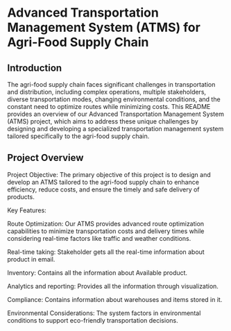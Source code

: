 # Advanced Transportation Management System (ATMS) for Agri-Food Supply Chain

## Introduction
The agri-food supply chain faces significant challenges in transportation and distribution, including complex operations, multiple stakeholders, diverse transportation modes, changing environmental conditions, and the constant need to optimize routes while minimizing costs. This README provides an overview of our Advanced Transportation Management System (ATMS) project, which aims to address these unique challenges by designing and developing a specialized transportation management system tailored specifically to the agri-food supply chain.

## Project Overview
Project Objective: The primary objective of this project is to design and develop an ATMS tailored to the agri-food supply chain to enhance efficiency, reduce costs, and ensure the timely and safe delivery of products.

Key Features:

Route Optimization: Our ATMS provides advanced route optimization capabilities to minimize transportation costs and delivery times while considering real-time factors like traffic and weather conditions.

Real-time taking: Stakeholder gets all the real-time information about product in email.

Inventory: Contains all the information about Available product.

Analytics and reporting: Provides all the information through visualization.

Compliance: Contains information about warehouses and items stored in it.

Environmental Considerations: The system factors in environmental conditions to support eco-friendly transportation decisions.
